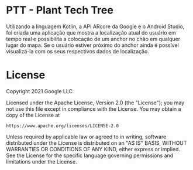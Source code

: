 # PTT - Plant Tech Tree

Utilizando a linguagem Kotlin, a API ARcore da Google e o Android Studio, foi criada uma aplicação que mostra a localização atual do usuário em tempo real e possibilita a colocação de um anchor no chão em qualquer lugar do mapa. Se o usuário estiver próximo do anchor ainda é possível visualizá-la com os seus respectivos dados de localização.

# License

Copyright 2021 Google LLC

Licensed under the Apache License, Version 2.0 (the "License");
you may not use this file except in compliance with the License.
You may obtain a copy of the License at

    https://www.apache.org/licenses/LICENSE-2.0

Unless required by applicable law or agreed to in writing, software
distributed under the License is distributed on an "AS IS" BASIS,
WITHOUT WARRANTIES OR CONDITIONS OF ANY KIND, either express or implied.
See the License for the specific language governing permissions and
limitations under the License.

